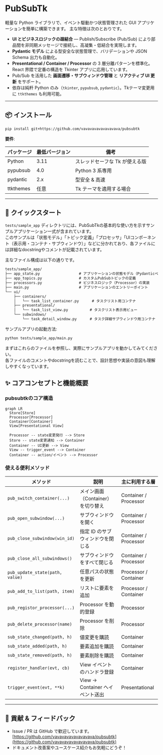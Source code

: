 # PubSubTk

軽量な Python ライブラリで、イベント駆動かつ状態管理された GUI アプリケーションを簡単に構築できます。
主な特徴は次のとおりです。

* **UI とビジネスロジックの疎結合** ― Publish/Subscribe (Pub/Sub) により部品間を非同期メッセージで接続し、高凝集・低結合を実現します。
* **Pydantic モデル** による型安全な状態管理で、バリデーションや JSON Schema 出力も自動化。
* **Presentational / Container / Processor** の 3 層分離パターンを標準化。React 界隈で定番の構造を Tkinter アプリに応用しています。
* Pub/Sub を活用した **画面遷移・サブウィンドウ管理** と **リアクティブ UI 更新** をサポート。
* 依存は純粁 Python のみ（`tkinter`, `pypubsub`, `pydantic`）。Tkテーマ変更用に `ttkthemes` も利用可能。

---

## 📦 インストール

```bash
pip install git+https://github.com/vavavavavavavavava/pubsubtk
```

**要件**:

| パッケージ     | 最低バージョン | 備考                            |
| --------- | ------- | ----------------------------- |
| Python    | 3.11    | スレッドセーフな Tk が使える版             |
| pypubsub  | 4.0     | Python 3 系専用  |
| pydantic  | 2.x     | 型安全 & 高速  |
| ttkthemes | 任意      | Tk テーマを適用する場合                 |

---

## 🚀 クイックスタート

`tests/sample_app` ディレクトリには、PubSubTkの基本的な使い方を示すサンプルアプリケーション一式が含まれています。  
このサンプルは「状態モデル」「トピック定義」「プロセッサ」「UIコンポーネント（表示用・コンテナ・サブウィンドウ）」などに分かれており、各ファイルには詳細なdocstringやコメントが記載されています。

主なファイル構成は以下の通りです。

```txt
tests/sample_app/
├── app_state.py                  # アプリケーションの状態モデル（Pydanticベース）の定義
├── app_topics.py                 # カスタムPubSubトピックの定義
├── processors.py                 # ビジネスロジック（Processor）の実装
├── main.py                       # アプリケーションのエントリーポイント
└── ui/
    ├── containers/
    │   └── task_list_container.py      # タスクリスト用コンテナ
    ├── presentational/
    │   └── task_list_view.py          # タスクリスト表示用ビュー
    └── subwindows/
        └── task_detail_window.py      # タスク詳細サブウィンドウ用コンテナ
```

サンプルアプリの起動方法:

```bash
python tests/sample_app/main.py
```

まずはこれらのファイルを参照し、実際にサンプルアプリを動かしてみてください。  
各ファイルのコメントやdocstringを読むことで、設計思想や実装の意図も理解しやすくなっています。

## ✨ コアコンセプトと機能概要

### pubsubtkのコア構造

```mermaid
graph LR
  Store[Store]
  Processor[Processor]
  Container[Container]
  View[Presentational View]
  
  Processor -- state変更発行 --> Store
  Store -- state変更通知 --> Container
  Container -- UI更新 --> View
  View -- trigger_event --> Container
  Container -- action/イベント --> Processor

```

### 使える便利メソッド

| メソッド                            | 説明                       | 主に利用する層               |
| ------------------------------- | ------------------------ | --------------------- |
| `pub_switch_container(...)`     | メイン画面（Container）を切り替え    | Container / Processor |
| `pub_open_subwindow(...)`       | サブウィンドウを開く               | Container / Processor |
| `pub_close_subwindow(win_id)`   | 指定 ID のサブウィンドウを閉じる       | Container / Processor |
| `pub_close_all_subwindows()`    | サブウィンドウをすべて閉じる           | Container / Processor |
| `pub_update_state(path, value)` | 任意パスの状態を更新               | Processor / Container |
| `pub_add_to_list(path, item)`   | リストに要素を追加                | Processor / Container |
| `pub_registor_processor(...)`   | Processor を動的登録          | Processor             |
| `pub_delete_processor(name)`    | Processor を削除            | Processor             |
| `sub_state_changed(path, h)`    | 値変更を購読                   | Container             |
| `sub_state_added(path, h)`      | 要素追加を購読                  | Container             |
| `sub_state_removed(path, h)`    | 要素削除を購読                  | Container             |
| `register_handler(evt, cb)`     | View イベントのハンドラ登録         | Container             |
| `trigger_event(evt, **k)`       | View → Container へイベント送出 | Presentational        |

---

## 🙌 貢献 & フィードバック

* Issue / PR は GitHub で歓迎しています。
  [https://github.com/vavavavavavavavava/pubsubtk](https://github.com/vavavavavavavavava/pubsubtk)
* ドキュメント改善案やユースケース紹介もお気軽にどうぞ！
